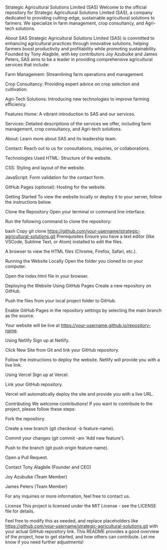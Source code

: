 
Strategic Agricultural Solutions Limited (SAS)
Welcome to the official repository for Strategic Agricultural Solutions Limited (SAS), a company dedicated to providing cutting-edge, sustainable agricultural solutions to farmers. We specialize in farm management, crop consultancy, and Agri-tech solutions.

About SAS
Strategic Agricultural Solutions Limited (SAS) is committed to enhancing agricultural practices through innovative solutions, helping farmers boost productivity and profitability while promoting sustainability. Founded by Tony Alagbile, with key contributors Joy Azubuike and James Peters, SAS aims to be a leader in providing comprehensive agricultural services that include:

Farm Management: Streamlining farm operations and management.

Crop Consultancy: Providing expert advice on crop selection and cultivation.

Agri-Tech Solutions: Introducing new technologies to improve farming efficiency.

Features
Home: A vibrant introduction to SAS and our services.

Services: Detailed descriptions of the services we offer, including farm management, crop consultancy, and Agri-tech solutions.

About: Learn more about SAS and its leadership team.

Contact: Reach out to us for consultations, inquiries, or collaborations.

Technologies Used
HTML: Structure of the website.

CSS: Styling and layout of the website.

JavaScript: Form validation for the contact form.

GitHub Pages (optional): Hosting for the website.

Getting Started
To view the website locally or deploy it to your server, follow the instructions below.

Clone the Repository
Open your terminal or command line interface.

Run the following command to clone the repository:

bash
Copy
git clone https://github.com/your-username/strategic-agricultural-solutions.git
Prerequisites
Ensure you have a text editor (like VSCode, Sublime Text, or Atom) installed to edit the files.

A browser to view the HTML files (Chrome, Firefox, Safari, etc.).

Running the Website Locally
Open the folder you cloned to on your computer.

Open the index.html file in your browser.

Deploying the Website
Using GitHub Pages
Create a new repository on GitHub.

Push the files from your local project folder to GitHub.

Enable GitHub Pages in the repository settings by selecting the main branch as the source.

Your website will be live at https://your-username.github.io/repository-name.

Using Netlify
Sign up at Netlify.

Click New Site from Git and link your GitHub repository.

Follow the instructions to deploy the website. Netlify will provide you with a live link.

Using Vercel
Sign up at Vercel.

Link your GitHub repository.

Vercel will automatically deploy the site and provide you with a live URL.

Contributing
We welcome contributions! If you want to contribute to the project, please follow these steps:

Fork the repository.

Create a new branch (git checkout -b feature-name).

Commit your changes (git commit -am 'Add new feature').

Push to the branch (git push origin feature-name).

Open a Pull Request.

Contact
Tony Alagbile (Founder and CEO)

Joy Azubuike (Team Member)

James Peters (Team Member)

For any inquiries or more information, feel free to contact us.

License
This project is licensed under the MIT License - see the LICENSE file for details.

Feel free to modify this as needed, and replace placeholders like https://github.com/your-username/strategic-agricultural-solutions.git with your actual GitHub repository link. This README provides a good overview of the project, how to get started, and how others can contribute. Let me know if you need further adjustments!
